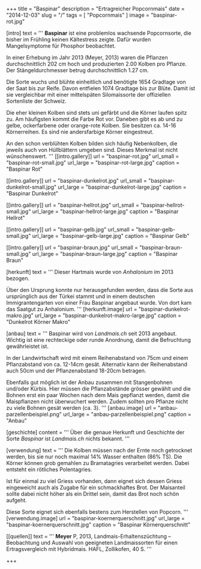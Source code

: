 +++
title = "Baspinar"
description = "Ertragreicher Popcornmais"
date = "2014-12-03"
slug = "/"
tags = [ "Popcornmais" ]
image = "baspinar-rot.jpg"

[intro]
  text = '''
**Baspinar** ist eine problemlos wachsende Popcornsorte, die bisher im Frühling keinen Kältestress zeigte. Dafür wurden Mangelsymptome für Phosphor beobachtet.

In einer Erhebung im Jahr 2013 (Meyer, 2013) waren die Pflanzen durchschnittlich 202 cm hoch und produzierten 2.00 Kolben pro Pflanze. Der Stängeldurchmesser betrug durchschnittlich 1.27 cm.

Die Sorte wuchs und blühte einheitlich und benötigte 1654 Gradtage von der Saat bis zur Reife. Davon entfielen 1074 Gradtage bis zur Blüte. Damit ist sie vergleichbar mit einer mittelspäten Silomaissorte der offiziellen Sortenliste der Schweiz.

Die eher kleinen Kolben sind stets uni gefärbt und die Körner laufen spitz zu. Am häufigsten kommt die Farbe Rot vor. Daneben gibt es ab und zu gelbe, ockerfarbene oder orange-rote Kolben. Sie besitzen ca. 14-16 Körnerreihen. Es sind nie andersfarbige Körner eingestreut.

An den schon verblühten Kolben bilden sich häufig Nebenkolben, die jeweils auch von Hüllblättern umgeben sind. Dieses Merkmal ist nicht wünschenswert.
'''
  [[intro.gallery]]
    url = "baspinar-rot.jpg"
    url_small = "baspinar-rot-small.jpg"
    url_large = "baspinar-rot-large.jpg"
    caption = "Baspinar Rot"

  [[intro.gallery]]
    url = "baspinar-dunkelrot.jpg"
    url_small = "baspinar-dunkelrot-small.jpg"
    url_large = "baspinar-dunkelrot-large.jpg"
    caption = "Baspinar Dunkelrot"
    
  [[intro.gallery]]
    url = "baspinar-hellrot.jpg"
    url_small = "baspinar-hellrot-small.jpg"
    url_large = "baspinar-hellrot-large.jpg"
    caption = "Baspinar Hellrot"
    
  [[intro.gallery]]
    url = "baspinar-gelb.jpg"
    url_small = "baspinar-gelb-small.jpg"
    url_large = "baspinar-gelb-large.jpg"
    caption = "Baspinar Gelb"

  [[intro.gallery]]
    url = "baspinar-braun.jpg"
    url_small = "baspinar-braun-small.jpg"
    url_large = "baspinar-braun-large.jpg"
    caption = "Baspinar Braun"


[herkunft]
  text = '''
Dieser Hartmais wurde von *Anhalonium* im 2013 bezogen.

Über den Ursprung konnte nur herausgefunden werden, dass die Sorte aus ursprünglich aus der Türkei stammt und in einem deutschen Immigrantengarten von einer Frau Baspinar angebaut wurde. Von dort kam das Saatgut zu Anhalonium.
'''
  [herkunft.image]
    url = "baspinar-dunkelrot-makro.jpg"
    url_large = "baspinar-dunkelrot-makro-large.jpg"
    caption = "Dunkelrot Körner Makro"
    
    
[anbau]
  text = '''
Baspinar wird von *Landmais.ch* seit 2013 angebaut. Wichtig ist eine rechteckige oder runde Anordnung, damit die Befruchtung gewährleistet ist.

In der Landwirtschaft wird mit einem Reihenabstand von 75cm und einem Pflanzabstand von ca. 12-14cm gesät. Alternativ kann der Reihenabstand auch 50cm und der Pflanzenabstand 18-20cm betragen.

Ebenfalls gut möglich ist der Anbau zusammen mit Stangenbohnen und/oder Kürbis. Hier müssen die Pflanzabstände grösser gewählt und die Bohnen erst ein paar Wochen nach dem Mais gepflanzt werden, damit die Maispflanzen nicht überwuchert werden. Zudem sollten pro Pflanze nicht zu viele Bohnen gesät werden (ca. 3).
'''
  [anbau.image]
    url = "anbau-parzellenbeispiel.png"
    url_large = "anbau-parzellenbeispiel.png"
    caption = "Anbau"
    
    
[geschichte]
  content = '''
Über die genaue Herkunft und Geschichte der Sorte *Baspinar* ist *Landmais.ch* nichts bekannt.
'''


[verwendung]
  text = '''
Die Kolben müssen nach der Ernte noch getrocknet werden, bis sie nur noch maximal 14% Wasser enthalten (86% TS). Die Körner können grob gemahlen zu Bramatagries verarbeitet werden. Dabei entsteht ein rötliches Polentagries.

Ist für einmal zu viel Griess vorhanden, dann eignet sich dessen Griess eingeweicht auch als Zugabe für ein schmackhaftes Brot. Der Maisanteil sollte dabei nicht höher als ein Drittel sein, damit das Brot noch schön aufgeht.

Diese Sorte eignet sich ebenfalls bestens zum Herstellen von Popcorn.
'''
  [verwendung.image]
    url = "baspinar-koernerquerschnitt.jpg"
    url_large = "baspinar-koernerquerschnitt.jpg"
    caption = "Baspinar Körnerquerschnitt"
    

[[quellen]]
  text = '''
  **Meyer** P, 2013, Landmais-Erhaltenszüchtung – Beobachtung und Auswahl von geeigneten Landmaissorten für einen Ertragsvergleich mit Hybridmais. HAFL, Zollikofen, 40 S.
'''

+++